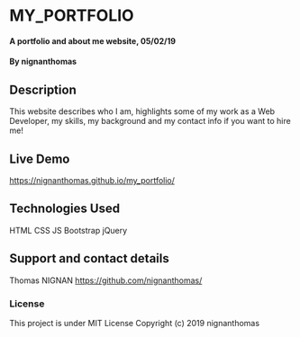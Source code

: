 # MY_PORTFOLIO
#### A portfolio and about me website, 05/02/19
#### By **nignanthomas**
## Description
This website describes who I am, highlights some of my work as a Web Developer, my skills, my background and my contact info if you want to hire me!
## Live Demo
https://nignanthomas.github.io/my_portfolio/
## Technologies Used
HTML
CSS
JS
Bootstrap
jQuery
## Support and contact details
Thomas NIGNAN https://github.com/nignanthomas/
### License
This project is under MIT License
Copyright (c) 2019 nignanthomas
